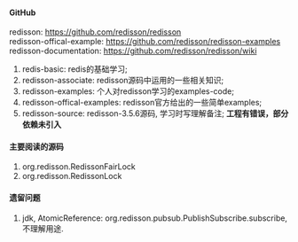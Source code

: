 #### GitHub
redisson: https://github.com/redisson/redisson  
redisson-offical-example: https://github.com/redisson/redisson-examples  
redisson-documentation: https://github.com/redisson/redisson/wiki  

1. redis-basic: redis的基础学习;  
2. redisson-associate: redisson源码中运用的一些相关知识;  
3. redisson-examples: 个人对redisson学习的examples-code;  
4. redisson-offical-examples: redisson官方给出的一些简单examples;  
5. redisson-source: redisson-3.5.6源码, 学习时写理解备注; **工程有错误，部分依赖未引入**

#### 主要阅读的源码
1. org.redisson.RedissonFairLock
2. org.redisson.RedissonLock

#### 遗留问题
1. jdk, AtomicReference: org.redisson.pubsub.PublishSubscribe.subscribe, 不理解用途.